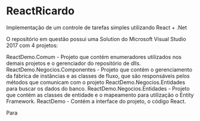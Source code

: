 # ReactRicardo
Implementação de um controle de tarefas simples utilizando React + .Net

O repositório em questão possui uma Solution do Microsoft Visual Studio 2017 com 4 projetos:

ReactDemo.Comum - Projeto que contém enumeradores utilizados nos demais projetos e o gerenciador do repositório de dlls.
ReactDemo.Negocios.Componentes - Projeto que contém o gerenciamento da fábrica de instâncias e as classes de fluxo, que são responsáveis pelos métodos que comunicam com o projeto ReactDemo.Negocios.Entidades para buscar os dados do banco.
ReactDemo.Negocios.Entidades - Projeto que contém as classes de entidade e o mapeamento para utilização o Entity Framework.
ReactDemo - Contém a interface do projeto, o código React.

Para

